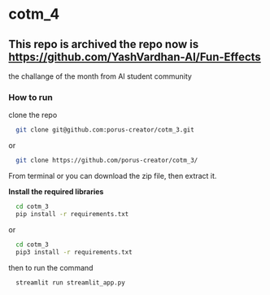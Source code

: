# cotm_4
## This repo is archived the repo now is https://github.com/YashVardhan-AI/Fun-Effects
the challange of the month from AI student community

### How to run
clone the repo
```bash
  git clone git@github.com:porus-creator/cotm_3.git
```
or 
```bash
  git clone https://github.com/porus-creator/cotm_3/
```
From terminal or you can download the zip file, then extract it.

**Install the required libraries**
```bash
  cd cotm_3
  pip install -r requirements.txt
```
or 
```bash
  cd cotm_3
  pip3 install -r requirements.txt
```

then to run the command 
```bash
  streamlit run streamlit_app.py
  ```
